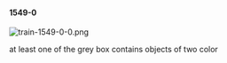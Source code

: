 #### 1549-0
![train-1549-0-0.png](https://github.com/lil-lab/nlvr/raw/master/nlvr/train/images/43/train-1549-0-0.png "train-1549-0-0.png")

at least one of the grey box contains objects of two color